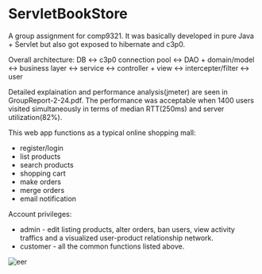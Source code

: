 # ServletBookStore
A group assignment for comp9321. It was basically developed in pure Java + Servlet but also got exposed to hibernate and c3p0.

Overall architecture:
DB <-> c3p0 connection pool <-> DAO + domain/model <-> business layer <-> service <-> controller + view <-> intercepter/filter <-> user

Detailed explaination and performance analysis(jmeter) are seen in GroupReport-2-24.pdf.
The performance was acceptable when 1400 users visited simultaneously in terms of median RTT(250ms) and server utilization(82%).


This web app functions as a typical online shopping mall:
 - register/login
 - list products
 - search products
 - shopping cart
 - make orders
 - merge orders
 - email notification
 

Account privileges:
 - admin - edit listing products, alter orders, ban users, view activity traffics and a visualized user-product relationship network.
 - customer - all the common functions listed above.

![eer](https://user-images.githubusercontent.com/31929318/38487049-45da7090-3c22-11e8-87bc-35046ad7f0fc.png)
